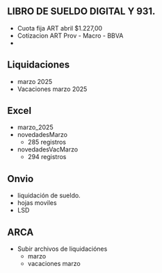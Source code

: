 ## LIBRO DE SUELDO DIGITAL Y 931.
- Cuota fija ART abril $1.227,00
- Cotizacion ART Prov - Macro - BBVA
- 

## Liquidaciones 
- marzo 2025
- Vacaciones marzo 2025

## Excel
- marzo_2025
- novedadesMarzo
  - 285 registros
- novedadesVacMarzo
  - 294 registros

## Onvio
- liquidación de sueldo.
- hojas moviles 
- LSD 

## ARCA
- Subir archivos de liquidaciónes
  - marzo
  - vacaciones marzo